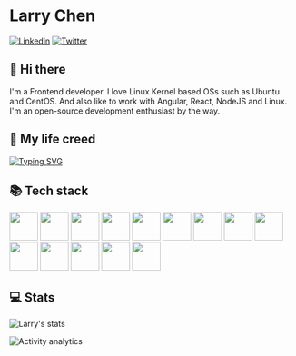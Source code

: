 # Larry Chen 

[![Linkedin](https://img.shields.io/badge/-Larry%20Chen-blue?style=flat-square&logo=linkedin&logoColor=white&link=https://www.linkedin.com/in/dachaochen/)](https://www.linkedin.com/in/chendachao)
[![Twitter](https://img.shields.io/twitter/url/https/twitter.com/dachaochen.svg?style=social&label=Follow%20%40dachaochen)](https://twitter.com/dachaochen)


## 👋 Hi there  

I'm a Frontend developer. I love Linux Kernel based OSs such as Ubuntu and CentOS. And also like to work with Angular, React, NodeJS and Linux. 
I'm an open-source development enthusiast by the way.

## 📖 My life creed 

[![Typing SVG](https://readme-typing-svg.demolab.com?font=Fira+Code&pause=1000&width=435&lines=%E6%B5%A9%E7%84%B6%E6%AD%A3%E6%B0%94%EF%BC%8C%E6%B3%BD%E8%A2%AB%E5%A4%A9%E4%B8%8B)](https://git.io/typing-svg)

## 📚 Tech stack
<code><img height="50" src="https://www.vectorlogo.zone/logos/angular/angular-ar21.svg"></code>
<code><img height="50" src="https://www.vectorlogo.zone/logos/reactjs/reactjs-ar21.svg"></code>
<code><img height="50" src="https://www.vectorlogo.zone/logos/nodejs/nodejs-horizontal.svg"></code>
<code><img height="50" src="https://www.vectorlogo.zone/logos/docker/docker-ar21.svg"></code>
<code><img height="50" src="https://www.vectorlogo.zone/logos/mongodb/mongodb-ar21.svg"></code>
<code><img height="50" src="https://www.vectorlogo.zone/logos/socketio/socketio-ar21.svg"></code>
<code><img height="50" src="https://www.vectorlogo.zone/logos/github/github-ar21.svg"></code>
<code><img height="50" src="https://www.vectorlogo.zone/logos/getpostman/getpostman-ar21.svg"></code>
<code><img height="50" src="https://www.vectorlogo.zone/logos/git-scm/git-scm-ar21.svg"></code>
<code><img height="50" src="https://www.vectorlogo.zone/logos/linux/linux-ar21.svg"></code>
<code><img height="50" src="https://www.vectorlogo.zone/logos/ubuntu/ubuntu-ar21.svg"></code>
<code><img height="50" src="https://www.vectorlogo.zone/logos/raspberrypi/raspberrypi-ar21.svg"></code>
<code><img height="50" src="https://www.vectorlogo.zone/logos/gnu_bash/gnu_bash-ar21.svg"></code>
<code><img height="50" src="https://www.vectorlogo.zone/logos/amazon_aws/amazon_aws-ar21.svg"></code>


## 💻 Stats

![Larry's stats](https://github-readme-stats.vercel.app/api?username=chendachao&show_icons=true)

![Activity analytics](https://repobeats.axiom.co/api/embed/b94bc3d880cbd687bf0e001d69800812774cb0f7.svg "Repobeats analytics image")

<!--
**chendachao/chendachao** is a ✨ _special_ ✨ repository because its `README.md` (this file) appears on your GitHub profile.

Here are some ideas to get you started:

- 🔭 I’m currently working on ...
- 🌱 I’m currently learning ...
- 👯 I’m looking to collaborate on ...
- 🤔 I’m looking for help with ...
- 💬 Ask me about ...
- 📫 How to reach me: ...
- 😄 Pronouns: ...
- ⚡ Fun fact: ...


[![Twitter](https://img.shields.io/twitter/url/https/twitter.com/dachaochen.svg?style=social&label=Follow%20%40dachaochen)](https://twitter.com/dachaochen)

[![Twitter](https://img.shields.io/twitter/follow/dachaochen.svg?style=social&label=@dachaochen)](https://twitter.com/dachaochen)

-->
